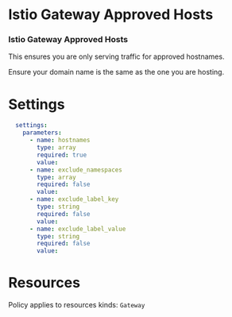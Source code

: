 # Istio Gateway Approved Hosts

### Istio Gateway Approved Hosts
This ensures you are only serving traffic for approved hostnames. 


Ensure your domain name is the same as the one you are hosting.


# Settings
```yaml
  settings:
    parameters:
      - name: hostnames
        type: array
        required: true
        value:
      - name: exclude_namespaces
        type: array
        required: false
        value:
      - name: exclude_label_key
        type: string
        required: false
        value:
      - name: exclude_label_value
        type: string
        required: false
        value:
```

# Resources
Policy applies to resources kinds:
`Gateway`
